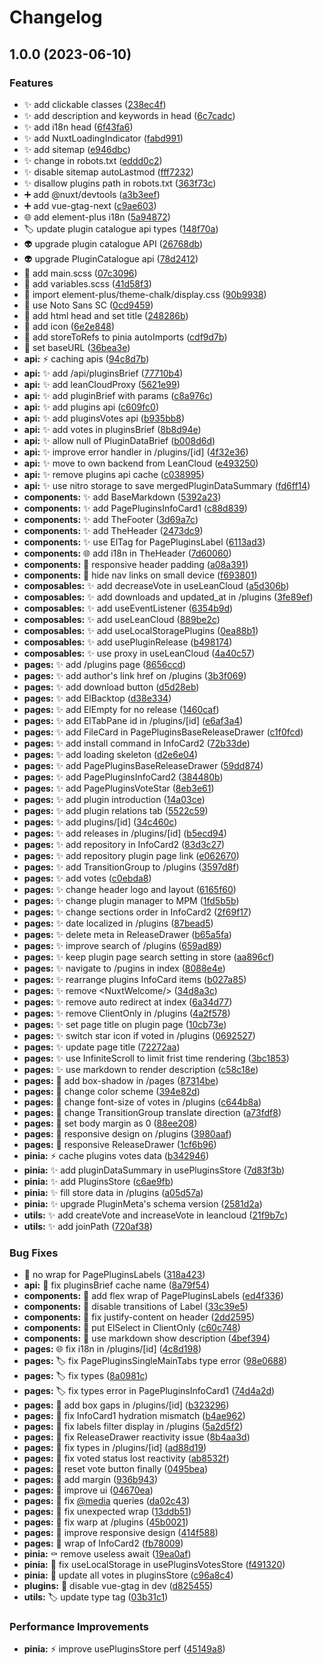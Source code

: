 # Changelog

## 1.0.0 (2023-06-10)


### Features

* ✨ add clickable classes ([238ec4f](https://github.com/AnzhiZhang/MCDReforgedWebsite/commit/238ec4fe37fe968da98a3ed9eb0520e348a8f36a))
* ✨ add description and keywords in head ([6c7cadc](https://github.com/AnzhiZhang/MCDReforgedWebsite/commit/6c7cadc4501f0a4b0616ffe144b1eda69a8ce3a1))
* ✨ add i18n head ([6f43fa6](https://github.com/AnzhiZhang/MCDReforgedWebsite/commit/6f43fa6ba49f7bececd2c05febf9ad7982dc6424))
* ✨ add NuxtLoadingIndicator ([fabd991](https://github.com/AnzhiZhang/MCDReforgedWebsite/commit/fabd991a404b2b4ac2e13b34354a46aee31f3900))
* ✨ add sitemap ([e946dbc](https://github.com/AnzhiZhang/MCDReforgedWebsite/commit/e946dbc203ab17c4bbca6098b2432dc44fb2a056))
* ✨ change in robots.txt ([eddd0c2](https://github.com/AnzhiZhang/MCDReforgedWebsite/commit/eddd0c2b731c587288f91a0b1e72b2a1ef3e4925))
* ✨ disable sitemap autoLastmod ([fff7232](https://github.com/AnzhiZhang/MCDReforgedWebsite/commit/fff7232459daf7efb6e32e75b5b4eddc0ceef887))
* ✨ disallow plugins path in robots.txt ([363f73c](https://github.com/AnzhiZhang/MCDReforgedWebsite/commit/363f73c62858bdbbeb669d0cc9e9b194cb5bddb4))
* ➕ add @nuxt/devtools ([a3b3eef](https://github.com/AnzhiZhang/MCDReforgedWebsite/commit/a3b3eef2e8fd8bd70fc6fdeb0d9aecd67b7d469f))
* ➕ add vue-gtag-next ([c9ae603](https://github.com/AnzhiZhang/MCDReforgedWebsite/commit/c9ae603adace6ae9b712551fa41a7c0120a87fcb))
* 🌐 add element-plus i18n ([5a94872](https://github.com/AnzhiZhang/MCDReforgedWebsite/commit/5a948723d0d8ab8b734138504c8258ae8358e9b6))
* 🏷️ update plugin catalogue api types ([148f70a](https://github.com/AnzhiZhang/MCDReforgedWebsite/commit/148f70a97e236506d7308494fb013817c6217111))
* 👽️ upgrade plugin catalogue API ([26768db](https://github.com/AnzhiZhang/MCDReforgedWebsite/commit/26768db387ea9b5edb0c2155adedfe5fe2016d55))
* 👽️ upgrade PluginCatalogue api ([78d2412](https://github.com/AnzhiZhang/MCDReforgedWebsite/commit/78d2412b50fbe151fd55eebd342ef9c97668623f))
* 💄 add main.scss ([07c3096](https://github.com/AnzhiZhang/MCDReforgedWebsite/commit/07c309603f245c702c669125cb94accd64b84957))
* 💄 add variables.scss ([41d58f3](https://github.com/AnzhiZhang/MCDReforgedWebsite/commit/41d58f347a3a65c9e214e5795ff2508125010dd9))
* 💄 import element-plus/theme-chalk/display.css ([90b9938](https://github.com/AnzhiZhang/MCDReforgedWebsite/commit/90b9938e32e57fce2ef8e9cd829c12158dbbc198))
* 💄 use Noto Sans SC ([0cd9459](https://github.com/AnzhiZhang/MCDReforgedWebsite/commit/0cd94595f47a4fadff7e5e7f26a6731a1ee0652f))
* 🔧 add html head and set title ([248286b](https://github.com/AnzhiZhang/MCDReforgedWebsite/commit/248286b061ef67660855b3cae6fba80f5d0dfb90))
* 🔧 add icon ([6e2e848](https://github.com/AnzhiZhang/MCDReforgedWebsite/commit/6e2e848f811bb5b2e3fd50aa08b726545859d53a))
* 🔧 add storeToRefs to pinia autoImports ([cdf9d7b](https://github.com/AnzhiZhang/MCDReforgedWebsite/commit/cdf9d7bba141573d920803b4d8f265d1ff1c307f))
* 🔧 set baseURL ([36bea3e](https://github.com/AnzhiZhang/MCDReforgedWebsite/commit/36bea3e609877556b6621861a9ac85b607c662a5))
* **api:** ⚡️ caching apis ([94c8d7b](https://github.com/AnzhiZhang/MCDReforgedWebsite/commit/94c8d7be0fc305cd8374c2dea379d5cd1d60667d))
* **api:** ✨ add /api/pluginsBrief ([77710b4](https://github.com/AnzhiZhang/MCDReforgedWebsite/commit/77710b46d42ae059bd939e663ce8ffddc1782e70))
* **api:** ✨ add leanCloudProxy ([5621e99](https://github.com/AnzhiZhang/MCDReforgedWebsite/commit/5621e99ef6d69c4d5776ee669c1b072e5142d6c2))
* **api:** ✨ add pluginBrief with params ([c8a976c](https://github.com/AnzhiZhang/MCDReforgedWebsite/commit/c8a976ccc31c7e4c5040f1f10ddea3b4885bf982))
* **api:** ✨ add plugins api ([c609fc0](https://github.com/AnzhiZhang/MCDReforgedWebsite/commit/c609fc0ada1c755328a1a8496aa3e1efb26f7c18))
* **api:** ✨ add pluginsVotes api ([b935bb8](https://github.com/AnzhiZhang/MCDReforgedWebsite/commit/b935bb8f5f8ee38b2a86e09231c638cfe123bcd0))
* **api:** ✨ add votes in pluginsBrief ([8b8d94e](https://github.com/AnzhiZhang/MCDReforgedWebsite/commit/8b8d94e0d01e64643bbf4c58bc30a1f2de1abea1))
* **api:** ✨ allow null of PluginDataBrief ([b008d6d](https://github.com/AnzhiZhang/MCDReforgedWebsite/commit/b008d6de4bc9581c181f7c78554ecb7644e0474a))
* **api:** ✨ improve error handler in /plugins/[id] ([4f32e36](https://github.com/AnzhiZhang/MCDReforgedWebsite/commit/4f32e36f8f1e51fc68060bd5900096130eff4c40))
* **api:** ✨ move to own backend from LeanCloud ([e493250](https://github.com/AnzhiZhang/MCDReforgedWebsite/commit/e493250e78fd395574fd16fbb2998dc13067d46f))
* **api:** ✨ remove plugins api cache ([c038995](https://github.com/AnzhiZhang/MCDReforgedWebsite/commit/c038995ff4f90a9010fb0a8b099769d3d58593ad))
* **api:** ✨ use nitro storage to save mergedPluginDataSummary ([fd6ff14](https://github.com/AnzhiZhang/MCDReforgedWebsite/commit/fd6ff14c814a1e845a253aee32ebac4349b4f875))
* **components:** ✨ add BaseMarkdown ([5392a23](https://github.com/AnzhiZhang/MCDReforgedWebsite/commit/5392a23b6e6a015543288126cee8f942177df7ee))
* **components:** ✨ add PagePluginsInfoCard1 ([c88d839](https://github.com/AnzhiZhang/MCDReforgedWebsite/commit/c88d8399def1d34c0c87ff8eed8a2b355dcff999))
* **components:** ✨ add TheFooter ([3d69a7c](https://github.com/AnzhiZhang/MCDReforgedWebsite/commit/3d69a7c2b16d2d2a016332f16fd888629e799cf3))
* **components:** ✨ add TheHeader ([2473dc9](https://github.com/AnzhiZhang/MCDReforgedWebsite/commit/2473dc95472bfa7ca6fe75cc98db3cca3524e469))
* **components:** ✨ use ElTag for PagePluginsLabel ([6113ad3](https://github.com/AnzhiZhang/MCDReforgedWebsite/commit/6113ad3da7cf2767ac2414789a5e811a62ebe44d))
* **components:** 🌐 add i18n in TheHeader ([7d60060](https://github.com/AnzhiZhang/MCDReforgedWebsite/commit/7d600603453e5a7be5fdbc453c9804ac7851ece8))
* **components:** 💄 responsive header padding ([a08a391](https://github.com/AnzhiZhang/MCDReforgedWebsite/commit/a08a391c2e3d1133ef114f2cd039ce50a0292dbf))
* **components:** 📱 hide nav links on small device ([f693801](https://github.com/AnzhiZhang/MCDReforgedWebsite/commit/f693801fe979e743a5440a254325c1a484017eff))
* **composables:** ✨ add decreaseVote in useLeanCloud ([a5d306b](https://github.com/AnzhiZhang/MCDReforgedWebsite/commit/a5d306ba2a3a6d122ec6674ed43203bbf8838c5a))
* **composables:** ✨ add downloads and updated_at in /plugins ([3fe89ef](https://github.com/AnzhiZhang/MCDReforgedWebsite/commit/3fe89ef1be8cc731cd4f0aa7ae26ea3fbff416d6))
* **composables:** ✨ add useEventListener ([6354b9d](https://github.com/AnzhiZhang/MCDReforgedWebsite/commit/6354b9d6c67057a2bdd7607354bd5399efcc4935))
* **composables:** ✨ add useLeanCloud ([889be2c](https://github.com/AnzhiZhang/MCDReforgedWebsite/commit/889be2cf836eb0d756e580e992a24de6d1e175b9))
* **composables:** ✨ add useLocalStoragePlugins ([0ea88b1](https://github.com/AnzhiZhang/MCDReforgedWebsite/commit/0ea88b19a78e76c0d331b8ae7a9752dcdaa98f38))
* **composables:** ✨ add usePluginRelease ([b498174](https://github.com/AnzhiZhang/MCDReforgedWebsite/commit/b4981744cd1ab44318ba17b2f82f27b5b89f9f22))
* **composables:** ✨ use proxy in useLeanCloud ([4a40c57](https://github.com/AnzhiZhang/MCDReforgedWebsite/commit/4a40c57553c4935f50ea2c5c8e544e87b1567893))
* **pages:** ✨ add /plugins page ([8656ccd](https://github.com/AnzhiZhang/MCDReforgedWebsite/commit/8656ccd5d5f777711e6123cff52344f60d57b31c))
* **pages:** ✨ add author's link href on /plugins ([3b3f069](https://github.com/AnzhiZhang/MCDReforgedWebsite/commit/3b3f069f3fdda3e298071ec81644cd3b1766b23f))
* **pages:** ✨ add download button ([d5d28eb](https://github.com/AnzhiZhang/MCDReforgedWebsite/commit/d5d28eb08220a43b85de529d28e9bd9c0fc31f74))
* **pages:** ✨ add ElBacktop ([d38e334](https://github.com/AnzhiZhang/MCDReforgedWebsite/commit/d38e334413070bd9a0f4cfeb8a57c81fd01401fe))
* **pages:** ✨ add ElEmpty for no release ([1460caf](https://github.com/AnzhiZhang/MCDReforgedWebsite/commit/1460caffa817e4a99b058e28068bf6f612b491d2))
* **pages:** ✨ add ElTabPane id in /plugins/[id] ([e6af3a4](https://github.com/AnzhiZhang/MCDReforgedWebsite/commit/e6af3a4c5b81eebf7ae157ca84e16d7725f6702e))
* **pages:** ✨ add FileCard in PagePluginsBaseReleaseDrawer ([c1f0fcd](https://github.com/AnzhiZhang/MCDReforgedWebsite/commit/c1f0fcdad09f14651e8c2caa4d02a2bde91912ae))
* **pages:** ✨ add install command in InfoCard2 ([72b33de](https://github.com/AnzhiZhang/MCDReforgedWebsite/commit/72b33def52f61fb10fb7ebb381a882a5dd1a4c82))
* **pages:** ✨ add loading skeleton ([d2e6e04](https://github.com/AnzhiZhang/MCDReforgedWebsite/commit/d2e6e04af93116807eeb50480b50b0c6dd4a3ae4))
* **pages:** ✨ add PagePluginsBaseReleaseDrawer ([59dd874](https://github.com/AnzhiZhang/MCDReforgedWebsite/commit/59dd874b6633234e7796871005ed1518ebce803b))
* **pages:** ✨ add PagePluginsInfoCard2 ([384480b](https://github.com/AnzhiZhang/MCDReforgedWebsite/commit/384480b07708d5f5444727ccf4bd3bca4cf1d470))
* **pages:** ✨ add PagePluginsVoteStar ([8eb3e61](https://github.com/AnzhiZhang/MCDReforgedWebsite/commit/8eb3e6163b681121aac2232cbf970a47551bd842))
* **pages:** ✨ add plugin introduction ([14a03ce](https://github.com/AnzhiZhang/MCDReforgedWebsite/commit/14a03cef75a602fa34db9fa3d2f39aed602d1446))
* **pages:** ✨ add plugin relations tab ([5522c59](https://github.com/AnzhiZhang/MCDReforgedWebsite/commit/5522c59e51faf26155fc74a0481c7eafc041d538))
* **pages:** ✨ add plugins/[id] ([34c460c](https://github.com/AnzhiZhang/MCDReforgedWebsite/commit/34c460c4b2367097400d2a7fb3fb1c9e9436088d))
* **pages:** ✨ add releases in /plugins/[id] ([b5ecd94](https://github.com/AnzhiZhang/MCDReforgedWebsite/commit/b5ecd9471c249c545f1fa569d435c99d61ee686d))
* **pages:** ✨ add repository in InfoCard2 ([83d3c27](https://github.com/AnzhiZhang/MCDReforgedWebsite/commit/83d3c27ab316ea7fbe515ee55f005f797ac6a5bf))
* **pages:** ✨ add repository plugin page link ([e062670](https://github.com/AnzhiZhang/MCDReforgedWebsite/commit/e062670fc87f7f41d1b2528fc49dbfd96e2f77c3))
* **pages:** ✨ add TransitionGroup to /plugins ([3597d8f](https://github.com/AnzhiZhang/MCDReforgedWebsite/commit/3597d8f80aef3ad34bb2e9a27c7d604a04b242a4))
* **pages:** ✨ add votes ([c0ebda8](https://github.com/AnzhiZhang/MCDReforgedWebsite/commit/c0ebda8e69d7eaa7ce826cc7de1cd2605ccffd1f))
* **pages:** ✨ change header logo and layout ([6165f60](https://github.com/AnzhiZhang/MCDReforgedWebsite/commit/6165f604240753e370223b4193f75b67f0cfbeca))
* **pages:** ✨ change plugin manager to MPM ([1fd5b5b](https://github.com/AnzhiZhang/MCDReforgedWebsite/commit/1fd5b5b166a9448e9adf0443114307e67f3f04e8))
* **pages:** ✨ change sections order in InfoCard2 ([2f69f17](https://github.com/AnzhiZhang/MCDReforgedWebsite/commit/2f69f17982bb9498915a1b98a71cb2a85f62c9f6))
* **pages:** ✨ date localized in /plugins ([87bead5](https://github.com/AnzhiZhang/MCDReforgedWebsite/commit/87bead545ea85b9e2f13274a3a7e259ebc3f756e))
* **pages:** ✨ delete meta in ReleaseDrawer ([b65a5fa](https://github.com/AnzhiZhang/MCDReforgedWebsite/commit/b65a5fac119dea0ae8ab3353396a8fdd1a89aec2))
* **pages:** ✨ improve search of /plugins ([659ad89](https://github.com/AnzhiZhang/MCDReforgedWebsite/commit/659ad897dda58fc06d7b6a0561e781f333be79fc))
* **pages:** ✨ keep plugin page search setting in store ([aa896cf](https://github.com/AnzhiZhang/MCDReforgedWebsite/commit/aa896cfae70de02967cd0d49321900549763540c))
* **pages:** ✨ navigate to /pugins in index ([8088e4e](https://github.com/AnzhiZhang/MCDReforgedWebsite/commit/8088e4e4fbe473550bbcb9ee564d830bdc22ac16))
* **pages:** ✨ rearrange plugins InfoCard items ([b027a85](https://github.com/AnzhiZhang/MCDReforgedWebsite/commit/b027a857a8bb1c473ec116e9df05dee1cdb7c420))
* **pages:** ✨ remove &lt;NuxtWelcome/&gt; ([34d8a3c](https://github.com/AnzhiZhang/MCDReforgedWebsite/commit/34d8a3c0e11f84ae7316101bb16a22c27d15059c))
* **pages:** ✨ remove auto redirect at index ([6a34d77](https://github.com/AnzhiZhang/MCDReforgedWebsite/commit/6a34d774943661865afc5434c641a5e8b944aec9))
* **pages:** ✨ remove ClientOnly in /plugins ([4a2f578](https://github.com/AnzhiZhang/MCDReforgedWebsite/commit/4a2f578e1a0593fd83592d60d50f270de267a68c))
* **pages:** ✨ set page title on plugin page ([10cb73e](https://github.com/AnzhiZhang/MCDReforgedWebsite/commit/10cb73efe00402972085ecb49976719859d87fbc))
* **pages:** ✨ switch star icon if voted in /plugins ([0692527](https://github.com/AnzhiZhang/MCDReforgedWebsite/commit/06925276d7c763ea9873ec0ff79bfac7dfc04275))
* **pages:** ✨ update page title ([72272aa](https://github.com/AnzhiZhang/MCDReforgedWebsite/commit/72272aa58caa30ca95add54309ece7a3fa975cda))
* **pages:** ✨ use InfiniteScroll to limit frist time rendering ([3bc1853](https://github.com/AnzhiZhang/MCDReforgedWebsite/commit/3bc1853523c0e9e5c157fc0309020117c74ba2d8))
* **pages:** ✨ use markdown to render description ([c58c18e](https://github.com/AnzhiZhang/MCDReforgedWebsite/commit/c58c18ec2147a69bf1cc321a9f01992b7cc15050))
* **pages:** 💄 add box-shadow in /pages ([87314be](https://github.com/AnzhiZhang/MCDReforgedWebsite/commit/87314be4a33b505bf53d4dfc6daf313b486fde4b))
* **pages:** 💄 change color scheme ([394e82d](https://github.com/AnzhiZhang/MCDReforgedWebsite/commit/394e82df844b19cdb6c9902b22ef8b3be4a7fef1))
* **pages:** 💄 change font-size of votes in /plugins ([c644b8a](https://github.com/AnzhiZhang/MCDReforgedWebsite/commit/c644b8ace3f08f3b64be4a4feac8edaadb83341f))
* **pages:** 💄 change TransitionGroup translate direction ([a73fdf8](https://github.com/AnzhiZhang/MCDReforgedWebsite/commit/a73fdf8dcc2eb1dd647a2383b94a4a60c06635c3))
* **pages:** 💄 set body margin as 0 ([88ee208](https://github.com/AnzhiZhang/MCDReforgedWebsite/commit/88ee208af46b92d2653f058568766813cc67474b))
* **pages:** 📱 responsive design on /plugins ([3980aaf](https://github.com/AnzhiZhang/MCDReforgedWebsite/commit/3980aafdb5098e68bf1aff0e9779aae3bf7268e3))
* **pages:** 📱 responsive ReleaseDrawer ([1cf6b96](https://github.com/AnzhiZhang/MCDReforgedWebsite/commit/1cf6b96077df0a5b7cee924a20e8e380e8223737))
* **pinia:** ⚡️ cache plugins votes data ([b342946](https://github.com/AnzhiZhang/MCDReforgedWebsite/commit/b34294610a332069a4661c52251f0db8134f4736))
* **pinia:** ✨ add pluginDataSummary in usePluginsStore ([7d83f3b](https://github.com/AnzhiZhang/MCDReforgedWebsite/commit/7d83f3b98bea0df39d26f040b0689739fdcb0944))
* **pinia:** ✨ add PluginsStore ([c6ae9fb](https://github.com/AnzhiZhang/MCDReforgedWebsite/commit/c6ae9fbe7fb8abed0723c8ecd8bbc1ee7aef268e))
* **pinia:** ✨ fill store data in /plugins ([a05d57a](https://github.com/AnzhiZhang/MCDReforgedWebsite/commit/a05d57a5c955a8316b29be9dd0de0906530dfb56))
* **pinia:** ✨ upgrade PluginMeta's schema version ([2581d2a](https://github.com/AnzhiZhang/MCDReforgedWebsite/commit/2581d2a59c3724d045f6e5a1f14501935cc81e15))
* **utils:** ✨ add createVote and increaseVote in leancloud ([21f9b7c](https://github.com/AnzhiZhang/MCDReforgedWebsite/commit/21f9b7ca7cdc6dd68a99d76abb230b4e931b8d90))
* **utils:** ✨ add joinPath ([720af38](https://github.com/AnzhiZhang/MCDReforgedWebsite/commit/720af3809b0f1290d09fdc3e3d39b6ea82914e1a))


### Bug Fixes

* 📱 no wrap for PagePluginsLabels ([318a423](https://github.com/AnzhiZhang/MCDReforgedWebsite/commit/318a423222381364111036bf010e761fe1ad9d8e))
* **api:** 🐛 fix pluginsBrief cache name ([8a79f54](https://github.com/AnzhiZhang/MCDReforgedWebsite/commit/8a79f540ee0f98c2548313e3850318a1f2386943))
* **components:** 🐛 add flex wrap of PagePluginsLabels ([ed4f336](https://github.com/AnzhiZhang/MCDReforgedWebsite/commit/ed4f3362bd317f0f21b85173de9a4ab19f835238))
* **components:** 🐛 disable transitions of Label ([33c39e5](https://github.com/AnzhiZhang/MCDReforgedWebsite/commit/33c39e50384395d89ed9fbfa6fed2ca40011d886))
* **components:** 🐛 fix justify-content on header ([2dd2595](https://github.com/AnzhiZhang/MCDReforgedWebsite/commit/2dd2595e98626141efcce7bca697110206a3e0aa))
* **components:** 🐛 put ElSelect in ClientOnly ([c60c748](https://github.com/AnzhiZhang/MCDReforgedWebsite/commit/c60c748c82b33ef4abf8dc95d5cacd4da8a6e5a5))
* **components:** 🐛 use markdown show description ([4bef394](https://github.com/AnzhiZhang/MCDReforgedWebsite/commit/4bef394f10bf13f0767dd96b36158235ddc109e6))
* **pages:** 🌐 fix i18n in /plugins/[id] ([4c8d198](https://github.com/AnzhiZhang/MCDReforgedWebsite/commit/4c8d1985d26289d0318b2c15b06ed7ef81178d63))
* **pages:** 🏷️ fix PagePluginsSingleMainTabs type error ([98e0688](https://github.com/AnzhiZhang/MCDReforgedWebsite/commit/98e06886f8bdd6da26637413b2290fb9c908f2a9))
* **pages:** 🏷️ fix types ([8a0981c](https://github.com/AnzhiZhang/MCDReforgedWebsite/commit/8a0981ce6ba11c2be291f3b1779117b591e9cc0d))
* **pages:** 🏷️ fix types error in PagePluginsInfoCard1 ([74d4a2d](https://github.com/AnzhiZhang/MCDReforgedWebsite/commit/74d4a2d4867e319a035ed3d4f33ac74027231490))
* **pages:** 🐛 add box gaps in /plugins/[id] ([b323296](https://github.com/AnzhiZhang/MCDReforgedWebsite/commit/b3232963d366f142147d73e10181f51d2cbfc089))
* **pages:** 🐛 fix InfoCard1 hydration mismatch ([b4ae962](https://github.com/AnzhiZhang/MCDReforgedWebsite/commit/b4ae962807156c4b40101d1352448e50e0cf2f2c))
* **pages:** 🐛 fix labels filter display in /plugins ([5a2d5f2](https://github.com/AnzhiZhang/MCDReforgedWebsite/commit/5a2d5f2e4ff8745fc4d751bd0618e96ca1c85ad9))
* **pages:** 🐛 fix ReleaseDrawer reactivity issue ([8b4aa3d](https://github.com/AnzhiZhang/MCDReforgedWebsite/commit/8b4aa3d9ca31578ca5ad0d75f73c8e0315f8651f))
* **pages:** 🐛 fix types in /plugins/[id] ([ad88d19](https://github.com/AnzhiZhang/MCDReforgedWebsite/commit/ad88d198cd5d6243ba829a749dd7be069c3f0dfe))
* **pages:** 🐛 fix voted status lost reactivity ([ab8532f](https://github.com/AnzhiZhang/MCDReforgedWebsite/commit/ab8532f8bb10238e2cdbdfec47fc16fae7fe8246))
* **pages:** 🐛 reset vote button finally ([0495bea](https://github.com/AnzhiZhang/MCDReforgedWebsite/commit/0495bea34d7d2bfec02a0a573a7f191d672b0dc6))
* **pages:** 💄 add margin ([936b943](https://github.com/AnzhiZhang/MCDReforgedWebsite/commit/936b94372ce22dc4793e41696c35c683aa0e8c1f))
* **pages:** 💄 improve ui ([04670ea](https://github.com/AnzhiZhang/MCDReforgedWebsite/commit/04670ea58ad456c362c670e2e2a04d1810a0dd02))
* **pages:** 📱 fix [@media](https://github.com/media) queries ([da02c43](https://github.com/AnzhiZhang/MCDReforgedWebsite/commit/da02c43fa22271228fe1a5f84842552c2d16bb22))
* **pages:** 📱 fix unexpected wrap ([13ddb51](https://github.com/AnzhiZhang/MCDReforgedWebsite/commit/13ddb513f94f5aae1ec1b1c1a71ed9ceb9252f89))
* **pages:** 📱 fix warp at /plugins ([45b0021](https://github.com/AnzhiZhang/MCDReforgedWebsite/commit/45b002184b960a6492de66f3adaf8ace14130d3e))
* **pages:** 📱 improve responsive design ([414f588](https://github.com/AnzhiZhang/MCDReforgedWebsite/commit/414f588029ce785c8a54119e6066b859ce3b5fa0))
* **pages:** 📱 wrap of InfoCard2 ([fb78009](https://github.com/AnzhiZhang/MCDReforgedWebsite/commit/fb780093765e73012ef7846a5bee547bcd7189b7))
* **pinia:** ⚰️ remove useless await ([19ea0af](https://github.com/AnzhiZhang/MCDReforgedWebsite/commit/19ea0afe47feb09d0bcf13d2f11d9a56f944a27d))
* **pinia:** 🐛 fix useLocalStorage in usePluginsVotesStore ([f491320](https://github.com/AnzhiZhang/MCDReforgedWebsite/commit/f4913203a4d0e6e16e8bf1427f006989da40e2e7))
* **pinia:** 🐛 update all votes in pluginsStore ([c96a8c4](https://github.com/AnzhiZhang/MCDReforgedWebsite/commit/c96a8c4b770b578e069ef1696e1ea91a0383cf34))
* **plugins:** 🐛 disable vue-gtag in dev ([d825455](https://github.com/AnzhiZhang/MCDReforgedWebsite/commit/d8254554dd1eff40a1f080c6d1254eb224f6452e))
* **utils:** 🏷️ update type tag ([03b31c1](https://github.com/AnzhiZhang/MCDReforgedWebsite/commit/03b31c1d797504decc4854568bd116de7a74ccb4))


### Performance Improvements

* **pinia:** ⚡️ improve usePluginsStore perf ([45149a8](https://github.com/AnzhiZhang/MCDReforgedWebsite/commit/45149a8d7cfa207c7e435b2f2d979a0a27dadbc1))

